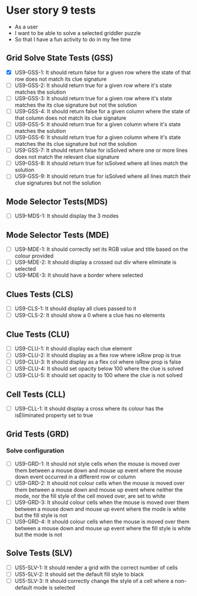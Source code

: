 # User story 9 tests

- As a user
- I want to be able to solve a selected griddler puzzle
- So that I have a fun activity to do in my fee time

## Grid Solve State Tests (GSS)

- [x] US9-GSS-1: It should return false for a given row where the state of that row does not match its clue signature
- [ ] US9-GSS-2: It should return true for a given row where it's state matches the solution
- [ ] US9-GSS-3: It should return true for a given row where it's state matches the its clue signature but not the solution
- [ ] US9-GSS-4: It should return false for a given column where the state of that column does not match its clue signature
- [ ] US9-GSS-5: It should return true for a given column where it's state matches the solution
- [ ] US9-GSS-6: It should return true for a given column where it's state matches the its clue signature but not the solution
- [ ] US9-GSS-7: It should return false for isSolved where one or more lines does not match the relevant clue signature
- [ ] US9-GSS-8: It should return true for isSolved where all lines match the solution
- [ ] US9-GSS-9: It should return true for isSolved where all lines match their clue signatures but not the solution

## Mode Selector Tests(MDS)

- [ ] US9-MDS-1: It should display the 3 modes

## Mode Selector Tests (MDE)

- [ ] US9-MDE-1: It should correctly set its RGB value and title based on the colour provided
- [ ] US9-MDE-2: It should display a crossed out div where eliminate is selected
- [ ] US9-MDE-3: It should have a border where selected

## Clues Tests (CLS)

- [ ] US9-CLS-1: It should display all clues passed to it
- [ ] US9-CLS-2: It should show a 0 where a clue has no elements

## Clue Tests (CLU)

- [ ] US9-CLU-1: It should display each clue element
- [ ] US9-CLU-2: It should display as a flex row where isRow prop is true
- [ ] US9-CLU-3: It should display as a flex col where isRow prop is false
- [ ] US9-CLU-4: It should set opacity below 100 where the clue is solved
- [ ] US9-CLU-5: It should set opacity to 100 where the clue is not solved

## Cell Tests (CLL)

- [ ] US9-CLL-1: It should display a cross where its colour has the isEliminated property set to true

## Grid Tests (GRD)

### Solve configuration

- [ ] US9-GRD-1: It should not style cells when the mouse is moved over them between a mouse down and mouse up event where the mouse down event occurred in a different row or column
- [ ] US9-GRD-2: It should not colour cells when the mouse is moved over them between a mouse down and mouse up event where neither the mode, nor the fill style of the cell moved over, are set to white
- [ ] US9-GRD-3: It should colour cells when the mouse is moved over them between a mouse down and mouse up event where the mode is white but the fill style is not
- [ ] US9-GRD-4: It should colour cells when the mouse is moved over them between a mouse down and mouse up event where the fill style is white but the mode is not

## Solve Tests (SLV)

- [ ] US5-SLV-1: It should render a grid with the correct number of cells
- [ ] US5-SLV-2: It should set the default fill style to black
- [ ] US5-SLV-3: It should correctly change the style of a cell where a non-default mode is selected

